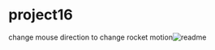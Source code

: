 # project16

change mouse direction to change rocket motion![readme](https://user-images.githubusercontent.com/90440045/219964084-69293898-ba08-4f33-a8c8-715fa972d932.png)
